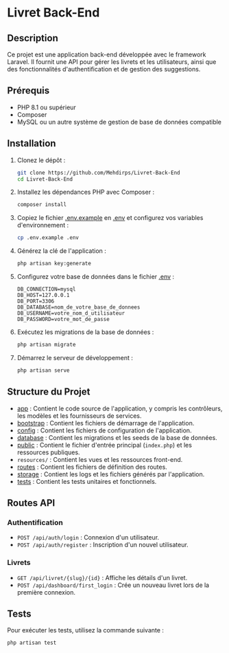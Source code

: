 # Livret Back-End

## Description
Ce projet est une application back-end développée avec le framework Laravel. Il fournit une API pour gérer les livrets et les utilisateurs, ainsi que des fonctionnalités d'authentification et de gestion des suggestions.

## Prérequis
- PHP 8.1 ou supérieur
- Composer
- MySQL ou un autre système de gestion de base de données compatible

## Installation

1. Clonez le dépôt :
    ```sh
    git clone https://github.com/Mehdirps/Livret-Back-End
    cd Livret-Back-End
    ```

2. Installez les dépendances PHP avec Composer :
    ```sh
    composer install
    ```

3. Copiez le fichier [.env.example](http://_vscodecontentref_/0) en [.env](http://_vscodecontentref_/1) et configurez vos variables d'environnement :
    ```sh
    cp .env.example .env
    ```

4. Générez la clé de l'application :
    ```sh
    php artisan key:generate
    ```

5. Configurez votre base de données dans le fichier [.env](http://_vscodecontentref_/2) :
    ```env
    DB_CONNECTION=mysql
    DB_HOST=127.0.0.1
    DB_PORT=3306
    DB_DATABASE=nom_de_votre_base_de_donnees
    DB_USERNAME=votre_nom_d_utilisateur
    DB_PASSWORD=votre_mot_de_passe
    ```

6. Exécutez les migrations de la base de données :
    ```sh
    php artisan migrate
    ```

7. Démarrez le serveur de développement :
    ```sh
    php artisan serve
    ```

## Structure du Projet

- [app](http://_vscodecontentref_/3) : Contient le code source de l'application, y compris les contrôleurs, les modèles et les fournisseurs de services.
- [bootstrap](http://_vscodecontentref_/4) : Contient les fichiers de démarrage de l'application.
- [config](http://_vscodecontentref_/5) : Contient les fichiers de configuration de l'application.
- [database](http://_vscodecontentref_/6) : Contient les migrations et les seeds de la base de données.
- [public](http://_vscodecontentref_/7) : Contient le fichier d'entrée principal (`index.php`) et les ressources publiques.
- `resources/` : Contient les vues et les ressources front-end.
- [routes](http://_vscodecontentref_/8) : Contient les fichiers de définition des routes.
- [storage](http://_vscodecontentref_/9) : Contient les logs et les fichiers générés par l'application.
- [tests](http://_vscodecontentref_/10) : Contient les tests unitaires et fonctionnels.

## Routes API

### Authentification
- `POST /api/auth/login` : Connexion d'un utilisateur.
- `POST /api/auth/register` : Inscription d'un nouvel utilisateur.

### Livrets
- `GET /api/livret/{slug}/{id}` : Affiche les détails d'un livret.
- `POST /api/dashboard/first_login` : Crée un nouveau livret lors de la première connexion.

## Tests

Pour exécuter les tests, utilisez la commande suivante :
```sh
php artisan test
